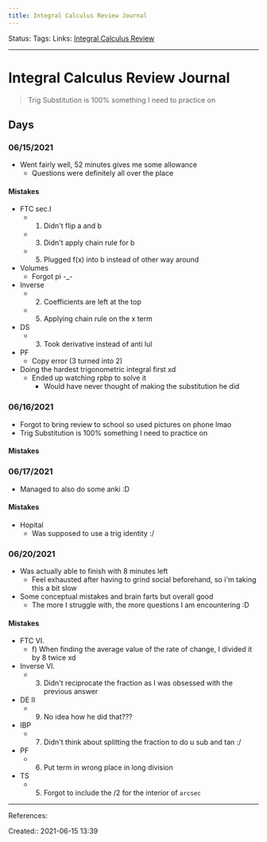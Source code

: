 ```yaml
---
title: Integral Calculus Review Journal
---
```

Status:
Tags: 
Links: [Integral Calculus Review](out/integral-calculus-review.md)
___
# Integral Calculus Review Journal
> Trig Substitution is 100% something I need to practice on
## Days
### 06/15/2021
- Went fairly well, 52 minutes gives me some allowance
	- Questions were definitely all over the place
#### Mistakes
- FTC sec.I
	- 1. Didn't flip a and b
	- 3. Didn't apply chain rule for b
	- 5. Plugged f(x) into b instead of other way around
- Volumes
	- Forgot pi -_-
- Inverse
	- 2. Coefficients are left at the top
	- 5. Applying chain rule on the x term
- DS
	- 3. Took derivative instead of anti lul
- PF
	-	Copy error (3 turned into 2)
- Doing the hardest trigonometric integral first xd
	- Ended up watching rpbp to solve it
		- Would have never thought of making the substitution he did
### 06/16/2021
- Forgot to bring review to school so used pictures on phone lmao
- Trig Substitution is 100% something I need to practice on
#### Mistakes
### 06/17/2021
- Managed to also do some anki :D
#### Mistakes
- Hopital
	- Was supposed to use a trig identity :/
### 06/20/2021
- Was actually able to finish with 8 minutes left
	- Feel exhausted after having to grind social beforehand, so i'm taking this a bit slow
- Some conceptual mistakes and brain farts but overall good
	- The more I struggle with, the more questions I am encountering :D
#### Mistakes
- FTC VI. 
	- f) When finding the average value of the rate of change, I divided it by 8 twice xd
- Inverse VI.
	- 3. Didn't reciprocate the fraction as I was obsessed with the previous answer
- DE II
	- 9. No idea how he did that???
- IBP
	- 7. Didn't think about splitting the fraction to do u sub and tan :/
- PF
	- 6. Put term in wrong place in long division
- TS
	- 5. Forgot to include the /2 for the interior of `arcsec`
___
References:

Created:: 2021-06-15 13:39